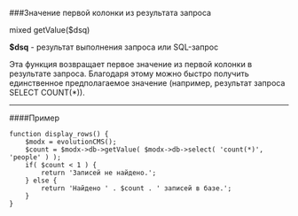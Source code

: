 ###Значение первой колонки из результата запроса

mixed getValue($dsq)

**$dsq** - результат выполнения запроса или SQL-запрос

Эта функция возвращает первое значение из первой колонки в результате запроса. Благодаря этому можно быстро получить единственное предполагаемое значение (например, результат запроса SELECT COUNT(*)).

***

####Пример

	function display_rows() {
		$modx = evolutionCMS();
		$count = $modx->db->getValue( $modx->db->select( 'count(*)', 'people' ) );
		if( $count < 1 ) {
			return 'Записей не найдено.';
		} else {
			return 'Найдено ' . $count . ' записей в базе.';
		}
	}
